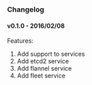 ### Changelog

#### v0.1.0 - 2016/02/08
Features:

1. Add support to services
2. Add etcd2 service
3. Add flannel service
4. Add fleet service

